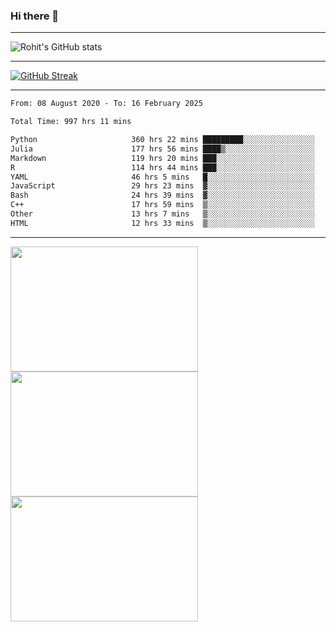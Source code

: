 ### Hi there 👋

<hr/>

![Rohit's GitHub stats](https://github-readme-stats.vercel.app/api?username=RohitRathore1&show_icons=true&theme=transparent)

<hr/>

[![GitHub Streak](http://github-readme-streak-stats.herokuapp.com?user=RohitRathore1&theme=dark&mode=weekly)](https://git.io/streak-stats)

<hr/>

<!--START_SECTION:waka-->

```txt
From: 08 August 2020 - To: 16 February 2025

Total Time: 997 hrs 11 mins

Python                     360 hrs 22 mins █████████░░░░░░░░░░░░░░░░   36.14 %
Julia                      177 hrs 56 mins ████▒░░░░░░░░░░░░░░░░░░░░   17.84 %
Markdown                   119 hrs 20 mins ███░░░░░░░░░░░░░░░░░░░░░░   11.97 %
R                          114 hrs 44 mins ███░░░░░░░░░░░░░░░░░░░░░░   11.51 %
YAML                       46 hrs 5 mins   █░░░░░░░░░░░░░░░░░░░░░░░░   04.62 %
JavaScript                 29 hrs 23 mins  ▓░░░░░░░░░░░░░░░░░░░░░░░░   02.95 %
Bash                       24 hrs 39 mins  ▓░░░░░░░░░░░░░░░░░░░░░░░░   02.47 %
C++                        17 hrs 59 mins  ▒░░░░░░░░░░░░░░░░░░░░░░░░   01.80 %
Other                      13 hrs 7 mins   ▒░░░░░░░░░░░░░░░░░░░░░░░░   01.32 %
HTML                       12 hrs 33 mins  ▒░░░░░░░░░░░░░░░░░░░░░░░░   01.26 %
```

<!--END_SECTION:waka-->

<hr/>

<p>
  <img src="https://wakatime.com/share/@TeAmp0is0N/0205e68a-e5ed-48bf-b870-3c94c1fa77d3.svg" width="300" height="200">
  <img src="https://wakatime.com/share/@TeAmp0is0N/3935ee43-08a3-493e-8b95-60c1f9204b15.svg" width="300" height="200">
  <img src="https://wakatime.com/share/@TeAmp0is0N/8717aacc-7340-44e0-abb1-987dc9823fcd.svg" width="300" height="200">
</p>




